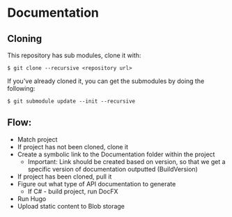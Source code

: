 # Documentation

## Cloning

This repository has sub modules, clone it with:

```shell
$ git clone --recursive <repository url>
```

If you've already cloned it, you can get the submodules by doing the following:

```shell
$ git submodule update --init --recursive
```

## Flow:

- Match project
- If project has not been cloned, clone it
- Create a symbolic link to the Documentation folder within the project
   + Important: Link should be created based on version, so that we get a specific version of documentation outputted (BuildVersion)
- If project has been cloned, pull it
- Figure out what type of API documentation to generate
  - If C# - build project, run DocFX
- Run Hugo
- Upload static content to Blob storage
